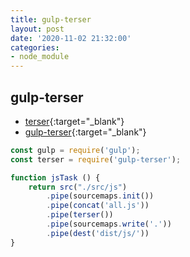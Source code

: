 ```yaml
---
title: gulp-terser
layout: post
date: '2020-11-02 21:32:00'
categories:
- node_module
---
```


## gulp-terser

* [terser](https://www.npmjs.com/package/terser){:target="_blank"}
* [gulp-terser](https://www.npmjs.com/package/gulp-terser){:target="_blank"}

```javascript
const gulp = require('gulp');
const terser = require('gulp-terser');

function jsTask () {
    return src("./src/js")
        .pipe(sourcemaps.init())
        .pipe(concat('all.js'))
        .pipe(terser())
        .pipe(sourcemaps.write('.'))
        .pipe(dest('dist/js/'))
}
```

